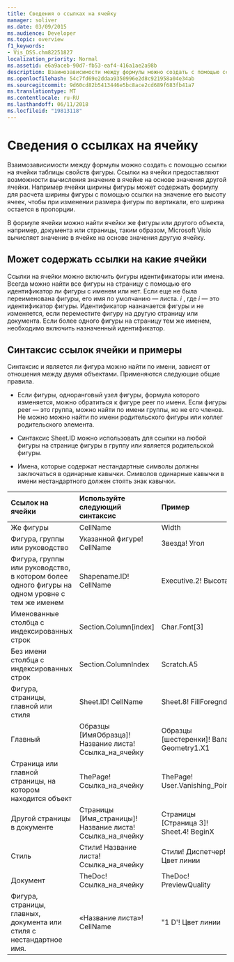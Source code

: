 ```yaml
---
title: Сведения о ссылках на ячейку
manager: soliver
ms.date: 03/09/2015
ms.audience: Developer
ms.topic: overview
f1_keywords:
- Vis_DSS.chm82251827
localization_priority: Normal
ms.assetid: e6a9aceb-90d7-fb53-eaf4-416a1ae2a98b
description: Взаимозависимости между формулы можно создать с помощью ссылки на ячейки таблицы свойств фигуры. Ссылки на ячейки предоставляют возможности вычисления значение в ячейке на основе значения другой ячейки. Например ячейки ширины фигуры может содержать формулу для расчета ширины фигуры с помощью ссылки на значение его высоту ячеек, чтобы при изменении размера фигуры по вертикали, его ширина остается в пропорции.
ms.openlocfilehash: 54c7fd69e2ddaa9350996e2d8c921958a04e34ab
ms.sourcegitcommit: 9d60cd82b5413446e5bc8ace2cd689f683fb41a7
ms.translationtype: MT
ms.contentlocale: ru-RU
ms.lasthandoff: 06/11/2018
ms.locfileid: "19813118"
---
```

# <a name="about-cell-references"></a>Сведения о ссылках на ячейку

Взаимозависимости между формулы можно создать с помощью ссылки на ячейки таблицы свойств фигуры. Ссылки на ячейки предоставляют возможности вычисления значение в ячейке на основе значения другой ячейки. Например ячейки ширины фигуры может содержать формулу для расчета ширины фигуры с помощью ссылки на значение его высоту ячеек, чтобы при изменении размера фигуры по вертикали, его ширина остается в пропорции.
  
В формуле ячейки можно найти ячейки же фигуры или другого объекта, например, документа или страницы, таким образом, Microsoft Visio вычисляет значение в ячейке на основе значения другую ячейку.
  
## <a name="what-cell-references-can-include"></a>Может содержать ссылки на какие ячейки

Ссылки на ячейки можно включить фигуры идентификаторы или имена. Всегда можно найти все фигуры на страницу с помощью его идентификатор ли фигуры с именем или нет. Если еще не была переименована фигуры, его имя по умолчанию — листа. *i* , где *i* — это идентификатор фигуры. Идентификатор назначается фигуры и не изменяется, если переместите фигуру на другую страницу или документа. Если более одного фигуры на страницу тем же именем, необходимо включить назначенный идентификатор. 
  
## <a name="cell-reference-syntax-and-examples"></a>Синтаксис ссылок ячейки и примеры

Синтаксис и является ли фигура можно найти по имени, зависят от отношения между двумя объектами. Применяются следующие общие правила.
  
- Если фигуры, одноранговый узел фигуры, формула которого изменяется, можно обратиться к фигуре peer по имени. Если фигуры peer — это группа, можно найти по имени группы, но не его членов. Не можно можно найти по имени родительского фигуры или коллег родительского элемента.
    
- Синтаксис Sheet.ID можно использовать для ссылки на любой фигуры на странице фигуры в группу или является родительской фигуры.
    
- Имена, которые содержат нестандартные символы должны заключаться в одинарные кавычки. Символов одинарные кавычки в имени нестандартного должен стоять знак кавычки.
    
|**Ссылок на ячейки**|**Используйте следующий синтаксис**|**Пример**|
|:-----|:-----|:-----|
|Же фигуры  <br/> | CellName  <br/> | Width  <br/> |
| Фигура, группы или руководство  <br/> | Указанной фигуре! CellName  <br/> | Звезда! Угол  <br/> |
| Фигура, группы или руководство, в котором более одного фигуры на одном уровне с тем же именем  <br/> | Shapename.ID! CellName  <br/> | Executive.2! Высота  <br/> |
| Именованные столбца с индексированных строк  <br/> | Section.Column[index]  <br/> | Char.Font[3]  <br/> |
| Без имени столбца с индексированных строк  <br/> | Section.ColumnIndex  <br/> | Scratch.A5  <br/> |
| Фигура, страницы, главной или стиля  <br/> | Sheet.ID! CellName  <br/> | Sheet.8! FillForegnd  <br/> |
| Главный  <br/> | Образцы [ИмяОбразца]! Название листа! Ссылка_на_ячейку  <br/> | Образцы [шестеренки]! Вала! Geometry1.X1  <br/> |
| Страница или главной страницы, на котором находится объект  <br/> | ThePage! Ссылка_на_ячейку  <br/> | ThePage! User.Vanishing_Point  <br/> |
| Другой страницы в документе  <br/> | Страницы [Имя_страницы]! Название листа! Ссылка_на_ячейку  <br/> | Страницы [Страница 3]! Sheet.4! BeginX  <br/> |
| Стиль  <br/> | Стили! Название листа! Ссылка_на_ячейку  <br/> | Стили! Диспетчер! Цвет линии  <br/> |
| Документ  <br/> | TheDoc! Ссылка_на_ячейку  <br/> | TheDoc! PreviewQuality  <br/> |
| Фигура, страницы, главных, документа или стиля с нестандартное имя.  <br/> | «Название листа»! CellName  <br/> | "1 D'! Цвет линии  <br/> |
   

